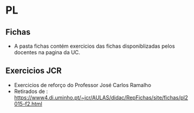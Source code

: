 # PL

## Fichas
- A pasta fichas contém exercicios das fichas disponiblizadas pelos docentes na pagina da UC.

## Exercicios JCR
- Exercicios de reforço do Professor José Carlos Ramalho
- Retirados de : https://www4.di.uminho.pt/~jcr/AULAS/didac/RepFichas/site/fichas/pl2015-f2.html
